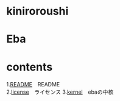 kiniroroushi
====
# Eba

# contents
1.[README](/README.md)　README  
2.[license](/license)　ライセンス
3.[kernel](/kernel)　ebaの中核 


